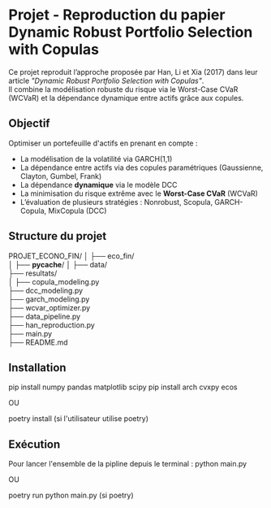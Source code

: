 # Projet - Reproduction du papier Dynamic Robust Portfolio Selection with Copulas

Ce projet reproduit l’approche proposée par Han, Li et Xia (2017) dans leur article *"Dynamic Robust Portfolio Selection with Copulas"*.  
Il combine la modélisation robuste du risque via le Worst-Case CVaR (WCVaR) et la dépendance dynamique entre actifs grâce aux copules.

## Objectif
Optimiser un portefeuille d'actifs en prenant en compte :
- La modélisation de la volatilité via GARCH(1,1)
- La dépendance entre actifs via des copules paramétriques (Gaussienne, Clayton, Gumbel, Frank)
- La dépendance **dynamique** via le modèle DCC
- La minimisation du risque extrême avec le **Worst-Case CVaR** (WCVaR)
- L’évaluation de plusieurs stratégies : Nonrobust, Scopula, GARCH-Copula, MixCopula (DCC)

## Structure du projet

PROJET_ECONO_FIN/
│
├── eco_fin/                 
│   ├── __pycache__/
│
├── data/                    
├── resultats/               
│
├── copula_modeling.py        
├── dcc_modeling.py           
├── garch_modeling.py         
├── wcvar_optimizer.py     
├── data_pipeline.py          
├── han_reproduction.py       
├── main.py                   
├── README.md                 

## Installation 

pip install numpy pandas matplotlib scipy 
pip install arch cvxpy ecos

OU 

poetry install (si l'utilisateur utilise poetry)

## Exécution

Pour lancer l'ensemble de la pipline depuis le terminal : python main.py

OU

poetry run python main.py (si poetry)
